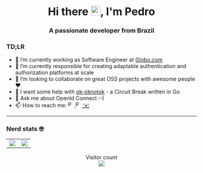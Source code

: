 <h1 align="center">Hi there <img src="https://media.giphy.com/media/hvRJCLFzcasrR4ia7z/giphy.gif" width="25px">, I'm Pedro</h1>
<h3 align="center">A passionate developer from Brazil</h3>




### TD;LR

- 🔭 I’m currently working as Software Engineer at [Globo.com](https://www.globo.com/) 
- 🌱 I’m currently responsible for creating adaptable authentication and authorization platforms at scale
- 👯 I’m looking to collaborate on great OSS projects with awesome people ❤️ 
- 🤔 I want some help with [ok-oknotok](https://github.com/pedrolopesme/go-oknotok) - a Circuit Break written in Go
- 💬 Ask me about OpenId Connect :-) 
- 📫 How to reach me: <a href="https://twitter.com/pedrolopesme">
  <img  alt="Pedro Mendes | Twitter" width="16px" src="https://raw.githubusercontent.com/peterthehan/peterthehan/master/assets/twitter.svg" />
</a> <a href="https://www.linkedin.com/in/pedrolopesme/">
  <img alt="Pedro Mendes' LinkedIn" width="16px" src="https://raw.githubusercontent.com/peterthehan/peterthehan/master/assets/linkedin.svg" />
</a> <a href="mailto:pedrolopesme@gmail.com"> ✉️ </a>

<hr />

### Nerd stats 🤓

<table border="0">
  <tr>
    <td>
      <img src="https://github-readme-stats.vercel.app/api?username=pedrolopesme"/>
    </td>
    <td>
      <img src="https://github-readme-stats.vercel.app/api/top-langs/?username=pedrolopesme&layout=compact"/>
    </td>
  </tr>
</table>

<p align="center">
  Visitor count<br>
  <img src="https://profile-counter.glitch.me/pedrolopesme/count.svg" />
</p> 


